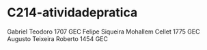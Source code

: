 # C214-atividadepratica
 

Gabriel Teodoro 1707 GEC
Felipe Siqueira Mohallem Cellet 1775 GEC
Augusto Teixeira Roberto 1454 GEC
